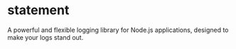 # statement
A powerful and flexible logging library for Node.js applications, designed to make your logs stand out.
